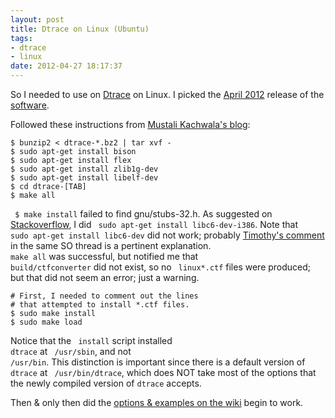```yaml
---
layout: post
title: Dtrace on Linux (Ubuntu)
tags: 
- dtrace
- linux
date: 2012-04-27 18:17:37
---
```


So I needed to use on [Dtrace](http://www.crisp.demon.co.uk/) on Linux. I picked the [April 2012](ftp://crisp.dyndns-server.com/pub/release/website/dtrace/dtrace-20120409.tar.bz2) release of the [software](ftp://crisp.dyndns-server.com/pub/release/website/dtrace). 

Followed these instructions from [Mustali Kachwala's blog](http://mustalikachwala.blogspot.com/2012/03/lazyswamp-dtrace-on-linux.html):

    $ bunzip2 < dtrace-*.bz2 | tar xvf -
    $ sudo apt-get install bison
    $ sudo apt-get install flex
    $ sudo apt-get install zlib1g-dev
    $ sudo apt-get install libelf-dev 
    $ cd dtrace-[TAB]
    $ make all 

<code> $ make install</code> failed to find gnu/stubs-32.h. As suggested on [Stackoverflow](http://stackoverflow.com/a/7412698/162471), I did <code> sudo apt-get install libc6-dev-i386</code>. Note that <code> sudo apt-get install libc6-dev</code> did not work; probably [Timothy's comment](http://stackoverflow.com/questions/7412548/gnu-stubs-32-h-no-such-file-or-directory#comment8957902_7412698) in the same SO thread is a pertinent explanation. <code> make all</code> was successful, but notified me that <code> build/ctfconverter</code> did not exist, so no <code> linux*.ctf</code> files were produced; but that did not seem an error; just a warning.

    # First, I needed to comment out the lines 
    # that attempted to install *.ctf files.
    $ sudo make install 
    $ sudo make load

Notice that the <code> install</code> script installed <code> dtrace</code> at <code> /usr/sbin</code>, and not <code> /usr/bin</code>. This distinction is important since there is a default version of <code> dtrace</code> at <code> /usr/bin/dtrace</code>, which does NOT take most of the options that the newly compiled version of <code>dtrace</code> accepts.

Then & only then did the [options & examples on the wiki](https://wikis.oracle.com/display/DTrace/Introduction) begin to work.

